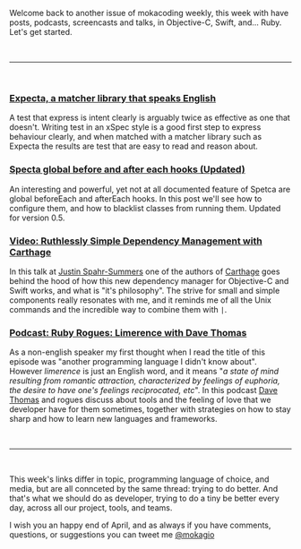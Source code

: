 Welcome back to another issue of mokacoding weekly, this week with have posts, podcasts, screencasts and talks, in Objective-C, Swift, and... Ruby. Let's get started.

<br/><hr/><br/>

### [Expecta, a matcher library that speaks English](http://www.mokacoding.com/blog/expecta/)

A test that express is intent clearly is arguably twice as effective as one that doesn't. Writing test in an xSpec style is a good first step to express behaviour clearly, and when matched with a matcher library such as Expecta the results are test that are easy to read and reason about.

### [Specta global before and after each hooks (Updated)](http://www.mokacoding.com/blog/specta-global-before-after-each-updated/)

An interesting and powerful, yet not at all documented feature of Spetca are global beforeEach and afterEach hooks. In this post we'll see how to configure them, and how to blacklist classes from running them. Updated for version 0.5.

### [Video: Ruthlessly Simple Dependency Management with Carthage](http://realm.io/news/swift-dependency-management-with-carthage/)

In this talk at [Justin Spahr-Summers](https://twitter.com/jspahrsummers) one of the authors of [Carthage](https://github.com/Carthage/Carthage) goes behind the hood of how this new dependency manager for Objective-C and Swift works, and what is "it's philosophy". The strive for small and simple components really resonates with me, and it reminds me of all the Unix commands and the incredible way to combine them with `|`.

### [Podcast: Ruby Rogues: Limerence with Dave Thomas](http://devchat.tv/ruby-rogues/204-rr-limerence-with-dave-thomas)

As a non-english speaker my first thought when I read the title of this episode was "another programming language I didn't know about". However _limerence_ is just an English word, and it means "_a state of mind resulting from romantic attraction, characterized by feelings of euphoria, the desire to have one's feelings reciprocated, etc_". In this podcast [Dave Thomas](https://twitter.com/pragdave) and rogues discuss about tools and the feeling of love that we developer have for them sometimes, together with strategies on how to stay sharp and how to learn new languages and frameworks.

<br/><hr/><br/>

This week's links differ in topic, programming language of choice, and media, but are all connceted by the same thread: trying to do better. And that's what we should do as developer, trying to do a tiny be better every day, across all our project, tools, and teams.

I wish you an happy end of April, and as always if you have comments, questions, or suggestions you can tweet me [@mokagio](http://twitter.com/mokagio)
